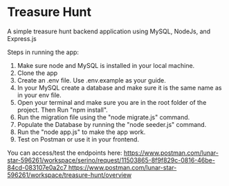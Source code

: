 # Treasure Hunt

A simple treasure hunt backend application using MySQL, NodeJs, and Express.js

Steps in running the app:

1. Make sure node and MySQL is installed in your local machine.
2. Clone the app
3. Create an .env file. Use .env.example as your guide.
4. In your MySQL create a database and make sure it is the same name as in your env file.
5. Open your terminal and make sure you are in the root folder of the project. Then Run "npm install".
6. Run the migration file using the "node migrate.js" command.
7. Populate the Database by running the "node seeder.js" command.
8. Run the "node app.js" to make the app work.
9. Test on Postman or use it in your frontend.


You can access/test the endpoints here:
[https://www.postman.com/lunar-star-596261/workspace/serino/request/11503865-8f9f829c-0816-46be-84cd-083107e0a2c7
](https://www.postman.com/lunar-star-596261/workspace/treasure-hunt/overview)https://www.postman.com/lunar-star-596261/workspace/treasure-hunt/overview
